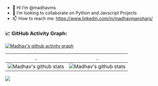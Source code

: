 - 👋 Hi I’m @madhavms
- 👯 I’m looking to collaborate on Python and Javscript Projects
- 📫 How to reach me: https://www.linkedin.com/in/madhavmanohars/

<!--   GitHub stats graph -->
### 📈 GitHub Activity Graph:
[![Madhav's github activity graph](https://github-readme-activity-graph.cyclic.app/graph?username=madhavms&theme=github-compact)](https://github.com/madhavms/github-readme-activity-graph)

| .                                                                                                                                       | .                                                                                                                         |
|-----------------------------------------------------------------------------------------------------------------------------------------|---------------------------------------------------------------------------------------------------------------------------|
| ![Madhav's github stats](https://github-readme-stats.vercel.app/api?username=madhavms&show_icons=true&theme=radical&include_all_commits=true) | ![Madhav's github stats](https://github-readme-stats.vercel.app/api/top-langs/?username=madhavms&theme=radical&layout=compact) |

<img src="https://github-readme-streak-stats.herokuapp.com/?user=madhavms"></img>

